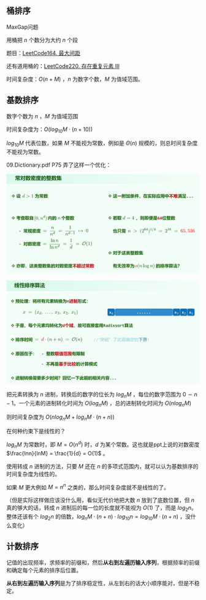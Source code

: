 ## 桶排序

MaxGap问题

用桶把 $n$ 个数分为大约 $n$ 个段

题目：[LeetCode164. 最大间距](https://leetcode.cn/problems/maximum-gap/)

还有道用桶的：[LeetCode220. 存在重复元素 III](https://leetcode.cn/problems/contains-duplicate-iii/)

时间复杂度：$O(n + M)$ ，$n$ 为数字个数，$M$ 为值域范围。

## 基数排序

数字个数为 $n$ ，$M$ 为值域范围

时间复杂度为：$O(log_{10}M \cdot (n + 10))$

$log_{10}M$ 代表位数，如果 $M$ 不能视为常数，例如是 $\Theta(n)$ 规模的，则总时间复杂度不能视为常数。

09.Dictionary.pdf P75 弄了这样一个优化：

![img](img/11.png)

![img](img/12.png)

把元素转换为 $n$ 进制，转换后的数字的位长为 $log_nM$ ，每位的数字范围为 $0 \sim n - 1$。一个元素的进制转化时间为 $O(log_nM)$ ，总的进制转化时间为 $O(nlog_nM)$

则时间复杂度为 $O(nlog_nM + log_nM \cdot (n + n))$

在何种约束下是线性的？

$log_nM$ 为常数时，即 $M = O(n^d)$ 时，$d$ 为某个常数。这也就是ppt上说的对数密度 $\frac{lnn}{lnM} = \frac{1}{d} = O(1)$ 。

使用转成 $n$ 进制的方法，只要 $M$ 还在 $n$ 的多项式范围内，就可以认为基数排序的时间复杂度为线性的。

如果 $M$ 更大例如 $M = n^n$ 之类的，那么时间复杂度就不是线性的了。

（但是实际这样做应该没什么用，看似无代价地把大数 $n$ 放到了底数位置，但 $n$ 真的够大的话，转成 $n$ 进制后的每一位的长度就不能视为 $O(1)$ 了，而是 $log_2{n}$。整体还该有个 $log_2{n}$ 的倍数，$log_nM \cdot (n + n) \cdot log_{10}n = log_{10}M \cdot (n + n)$ ，没什么变化）

## 计数排序

记值的出现频率，求频率的前缀和，然后**从右到左遍历输入序列**，根据频率的前缀和确定每个元素的排序后位置。

**从右到左遍历输入序列**是为了排序稳定性，从左到右的话大小顺序能对，但是不稳定。